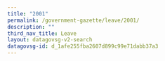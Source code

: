 ```yaml
---
title: "2001"
permalink: /government-gazette/leave/2001/
description: ""
third_nav_title: Leave
layout: datagovsg-v2-search
datagovsg-id: d_1afe255fba2607d899c99e71dabb37a3
---
```

